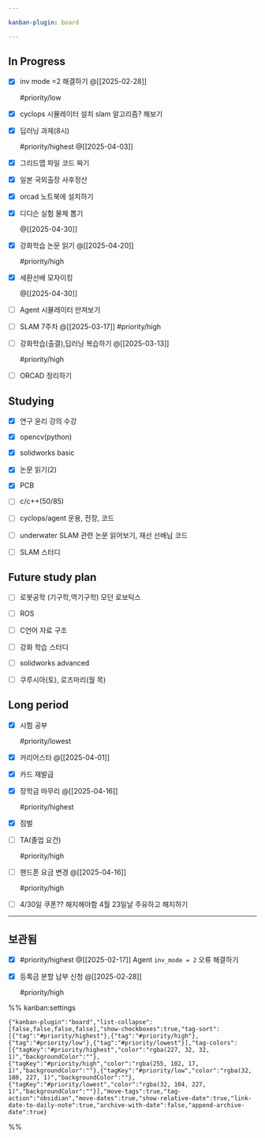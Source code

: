 ```yaml
---

kanban-plugin: board

---
```


## In Progress

- [x] inv mode =2 해결하기
	@[[2025-02-28]]
	
	#priority/low
- [x] cyclops 시뮬레이터 설치
	slam 알고리즘? 해보기
- [x] 딥러닝 과제(8시)
	
	#priority/highest 
	@[[2025-04-03]]
- [x] 그리드맵 파일 코드 짜기
- [x] 일본 국외출장 사후정산
- [x] orcad 노트북에 설치하기
- [x] 디디슨 실험 물체 뽑기
	
	@[[2025-04-30]]
- [x] 강화학습 논문 읽기
	@[[2025-04-20]]
	
	#priority/high
- [x] 세환선배 모자이킹
	
	@[[2025-04-30]]
- [ ] Agent 시뮬레이터 만져보기
- [ ] SLAM 7주차
	@[[2025-03-17]]
	#priority/high
- [ ] 강화학습(출결),딥러닝 복습하기
	@[[2025-03-13]]
	
	#priority/high
- [ ] ORCAD 정리하기


## Studying

- [x] 연구 윤리 강의 수강
- [x] opencv(python)
- [x] solidworks basic
- [x] 논문 읽기(2)
- [x] PCB
- [ ] c/c++(50/85)
- [ ] cyclops/agent 운용, 전장, 코드
- [ ] underwater SLAM 관련 논문 읽어보기, 재선 선배님 코드
- [ ] SLAM 스터디


## Future study plan

- [ ] 로봇공학
	(기구학,역기구학)
	모던 로보틱스
- [ ] ROS
- [ ] C언어 자료 구조
- [ ] 강화 학습 스터디
- [ ] solidworks advanced
- [ ] 쿠루시아(토), 로즈마리(월 목)


## Long period

- [x] 시험 공부
	
	#priority/lowest
- [x] 커리어스타
	@[[2025-04-01]]
- [x] 카드 재발급
- [x] 장학금 마무리
	@[[2025-04-16]]
	
	#priority/highest
- [x] 짐벌
- [ ] TA(졸업 요건)
	
	#priority/high
- [ ] 핸드폰 요금 변경
	@[[2025-04-16]]
	
	#priority/high
- [ ] 4/30일 쿠폰?? 해지해야함
	4월 23일날 주유하고 해지하기


***

## 보관됨

- [x] #priority/highest @[[2025-02-17]]
	Agent `inv_mode = 2` 오류 해결하기
- [x] 등록금 분할 납부 신청
	@[[2025-02-28]]
	
	#priority/high

%% kanban:settings
```
{"kanban-plugin":"board","list-collapse":[false,false,false,false],"show-checkboxes":true,"tag-sort":[{"tag":"#priority/highest"},{"tag":"#priority/high"},{"tag":"#priority/low"},{"tag":"#priority/lowest"}],"tag-colors":[{"tagKey":"#priority/highest","color":"rgba(227, 32, 32, 1)","backgroundColor":""},{"tagKey":"#priority/high","color":"rgba(255, 102, 17, 1)","backgroundColor":""},{"tagKey":"#priority/low","color":"rgba(32, 180, 227, 1)","backgroundColor":""},{"tagKey":"#priority/lowest","color":"rgba(32, 104, 227, 1)","backgroundColor":""}],"move-tags":true,"tag-action":"obsidian","move-dates":true,"show-relative-date":true,"link-date-to-daily-note":true,"archive-with-date":false,"append-archive-date":true}
```
%%